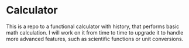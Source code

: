# Calculator
This is a repo to a functional calculator with history, that performs basic math calculation. I will work on it from time to time to upgrade it to handle more advanced features, such as scientific functions or unit conversions.
